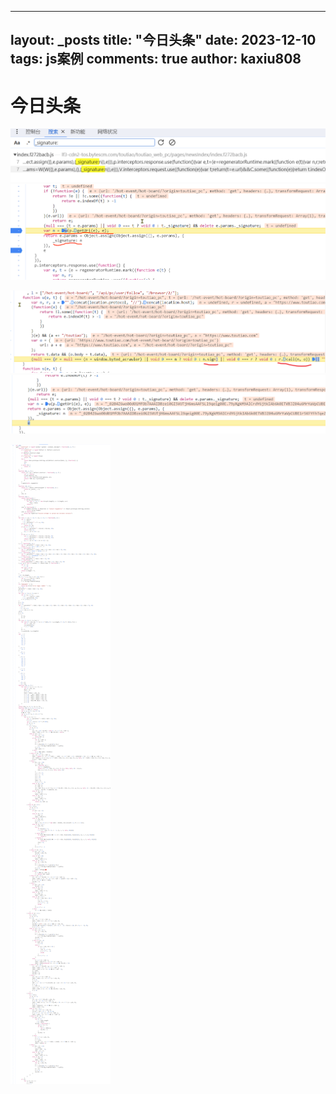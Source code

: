 
---
layout: _posts
title: "今日头条"
date:   2023-12-10
tags: js案例
comments: true
author: kaxiu808  
---



# 今日头条

![输入图片说明](/imgs/2023-12-10/C7gsOKoQtoVjTetN.png)
![u是构建值的地方](/imgs/2023-12-10/tUbeeg8zQ6l0V4uP.png)


![n.sign构建值](/imgs/2023-12-10/wPOnHva3jnhPuinR.png)
![结果n](/imgs/2023-12-10/xHEApGbvEUQrvba9.png)

![源码](/imgs/2023-12-10/E7JI42Dgsf6G1nMW.png)

<!--stackedit_data:
eyJoaXN0b3J5IjpbMjEyOTUwMzIwNywtODAzOTAxMzgzLDE5NT
M2NDI0MCwtMjUwMjAzODk3LC02ODczNjEzNjldfQ==
-->